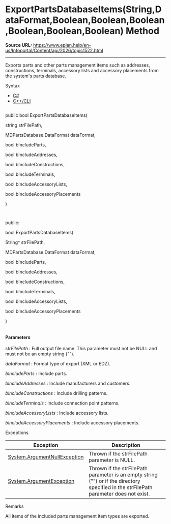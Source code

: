 # ExportPartsDatabaseItems(String,DataFormat,Boolean,Boolean,Boolean,Boolean,Boolean,Boolean) Method

**Source URL:** https://www.eplan.help/en-us/Infoportal/Content/api/2026/topic1522.html

---

Exports parts and other parts management items such as addresses, constructions, terminals, accessory lists and accessory placements from the system's parts database.

Syntax

- [C#](#i-syntax-CS)
- [C++/CLI](#i-syntax-CPP2005)

```
```
public bool ExportPartsDatabaseItems( 

   string strFilePath,

   MDPartsDatabase.DataFormat dataFormat,

   bool bIncludeParts,

   bool bIncludeAddresses,

   bool bIncludeConstructions,

   bool bIncludeTerminals,

   bool bIncludeAccessoryLists,

   bool bIncludeAccessoryPlacements

)
```
```

```
```
public:

bool ExportPartsDatabaseItems( 

   String^ strFilePath,

   MDPartsDatabase.DataFormat dataFormat,

   bool bIncludeParts,

   bool bIncludeAddresses,

   bool bIncludeConstructions,

   bool bIncludeTerminals,

   bool bIncludeAccessoryLists,

   bool bIncludeAccessoryPlacements

)
```
```

#### Parameters

*strFilePath*
:   Full output file name. This parameter must not be NULL and must not be an empty string ("").

*dataFormat*
:   Format type of export (XML or EDZ).

*bIncludeParts*
:   Include parts.

*bIncludeAddresses*
:   Include manufacturers and customers.

*bIncludeConstructions*
:   Include drilling patterns.

*bIncludeTerminals*
:   Include connection point patterns.

*bIncludeAccessoryLists*
:   Include accessory lists.

*bIncludeAccessoryPlacements*
:   Include accessory placements.

Exceptions

| Exception | Description |
| --- | --- |
| [System.ArgumentNullException](#) | Thrown if the strFilePath parameter is NULL. |
| [System.ArgumentException](#) | Thrown if the strFilePath parameter is an empty string ("") or if the directory specified in the strFilePath parameter does not exist. |

Remarks

All items of the included parts management item types are exported.
